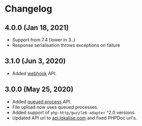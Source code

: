 # Changelog

## 4.0.0 (Jan 18, 2021)
- Support from 7.4 (lower in 3..)
- Response serialisation throws exceptions on failure

## 3.1.0 (Jun 3, 2020)
- Added [webhook](Docs/webhooks.md) API.

## 3.0.0 (May 25, 2020)
- Added [queued process](Docs/queuedProcesses.md) API.
- File upload now uses queued processes.
- Added support of `php-http/guzzle6-adapter` ^2.0 versions.
- Updated API url to [api.lokalise.com](https://api.lokalise.com) and fixed PHPDoc url's.
